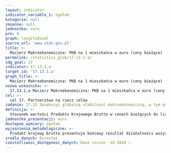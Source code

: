 ```yaml
---
layout: indicator
indicator_variable_1: ogółem
kategorie: null
zmienne: null
jednostka: euro
pre: 0
graph: longitudinal
source_url: 'www.stat.gov.pl'
title: >-
  Macierz Makroekonomiczna: PKB na 1 mieszkańca w euro (ceny bieżące)
permalink: /statistics_glob/17-13-1-a/
sdg_goal: 17
indicator: 17.13.1.a
target_id: '17.13.1.a'
graph_title: >-
  Macierz Makroekonomiczna: PKB na 1 mieszkańca w euro (ceny bieżące)
nazwa_wskaznika: >-
  17.13.1.a Macierz Makroekonomiczna: PKB na 1 mieszkańca w euro (ceny bieżące)
cel: >-
  cel 17. Partnerstwa na rzecz celów
zadanie: 17.13 Zwiększyć globalną stabilność makroekonomiczną, w tym poprzez koordynację i spójność polityk
definicja: >-
  Stosunek wartości Produktu Krajowego Brutto w cenach bieżących do liczby mieszkańców danego obszaru.
jednostka_prezentacji: euro
dostepne_wymiary: ogółem
wyjasnienia_metodologiczne: >-
  Produkt krajowy brutto prezentuje końcowy rezultat działalności wszystkich podmiotów gospodarki narodowej w danym roku. Wartość PKB można obliczyć na trzy sposoby: - od strony tworzenia jest ona równa wartości dodanej wszystkich sektorów instytucjonalnych lub wszystkich sekcji wg Klasyfikacji NACE Rev. 2 powiększonej o podatki od produktów i pomniejszonej o dotacje do produktów, - od strony rozdysponowania PKB obliczany jest jako suma popytu krajowego, tj. spożycia i akumulacji oraz salda wymiany produktów z zagranicą, - jako sumę rozchodów na rachunku tworzenia dochodów gospodarki ogółem (a więc koszty związane z zatrudnieniem, podatki związane z produkcją i importem pomniejszone o dotacje, nadwyżka operacyjna brutto oraz dochód mieszany gospodarki ogółem).Ceny bieżące są to ceny, po których faktycznie dokonywane są transakcje kupna-sprzedaży towarów i usług w danym okresie.
zrodlo_danych: Eurostat
czestotliwosc_dostępnosc_danych: Dane roczne  od 2010 r.
---
```

